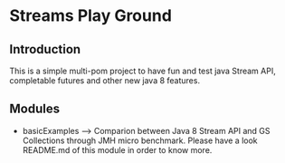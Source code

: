 # Streams Play Ground

## Introduction
This is a simple multi-pom project to have fun and test java Stream API, completable futures and other new java 8 features. 

## Modules
- basicExamples --> Comparion between Java 8  Stream API and GS Collections through JMH micro benchmark. Please have a look README.md of this module in order to know more.

